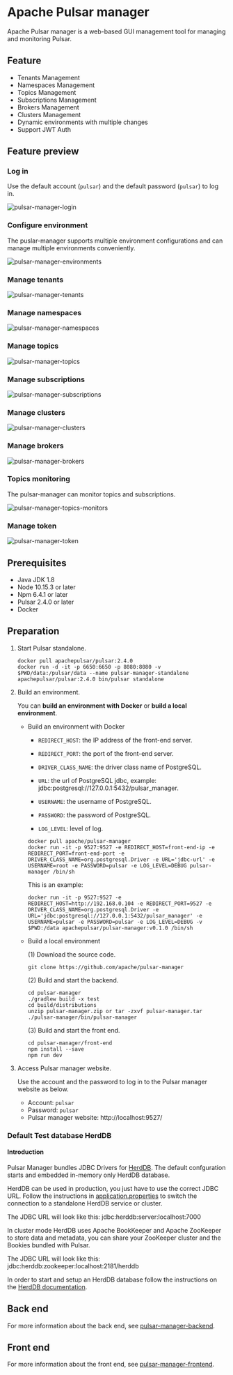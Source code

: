 # Apache Pulsar manager

Apache Pulsar manager is a web-based GUI management tool for managing and monitoring Pulsar.

## Feature

* Tenants Management
* Namespaces Management
* Topics Management
* Subscriptions Management
* Brokers Management
* Clusters Management
* Dynamic environments with multiple changes
* Support JWT Auth

## Feature preview

### Log in

Use the default account (`pulsar`) and the default password (`pulsar`) to log in.

![pulsar-manager-login](docs/img/pulsar-manager-login.gif)

### Configure environment

The puslar-manager supports multiple environment configurations and can manage multiple environments conveniently. 

![pulsar-manager-environments](docs/img/pulsar-manager-environments.gif)

### Manage tenants

![pulsar-manager-tenants](docs/img/pulsar-manager-tenants.gif)

### Manage namespaces

![pulsar-manager-namespaces](docs/img/pulsar-manager-namespaces.gif)

### Manage topics

![pulsar-manager-topics](docs/img/pulsar-manager-topics.gif)


### Manage subscriptions

![pulsar-manager-subscriptions](docs/img/pulsar-manager-subscriptions.gif)

### Manage clusters

![pulsar-manager-clusters](docs/img/pulsar-manager-clusters.gif)

### Manage brokers

![pulsar-manager-brokers](docs/img/pulsar-manager-brokers.gif)


### Topics monitoring

The pulsar-manager can monitor topics and subscriptions.

![pulsar-manager-topics-monitors](docs/img/pulsar-manager-topics-monitors.gif)

### Manage token

![pulsar-manager-token](docs/img/pulsar-manager-token.gif)


## Prerequisites
* Java JDK 1.8
* Node 10.15.3 or later
* Npm 6.4.1 or later
* Pulsar 2.4.0 or later
* Docker

## Preparation

1. Start Pulsar standalone.

    ```
    docker pull apachepulsar/pulsar:2.4.0
    docker run -d -it -p 6650:6650 -p 8080:8080 -v $PWD/data:/pulsar/data --name pulsar-manager-standalone apachepulsar/pulsar:2.4.0 bin/pulsar standalone
    ```

2. Build an environment. 

    You can **build an environment with Docker** or **build a local environment**.

   * Build an environment with Docker

        * `REDIRECT_HOST`: the IP address of the front-end server.
            
        * `REDIRECT_PORT`: the port of the front-end server.

        * `DRIVER_CLASS_NAME`: the driver class name of PostgreSQL.

        * `URL`: the url of PostgreSQL jdbc, example: jdbc:postgresql://127.0.0.1:5432/pulsar_manager.

        * `USERNAME`: the username of PostgreSQL.

        * `PASSWORD`: the password of PostgreSQL.

        * `LOG_LEVEL`: level of log.

        ```
        docker pull apache/pulsar-manager
        docker run -it -p 9527:9527 -e REDIRECT_HOST=front-end-ip -e REDIRECT_PORT=front-end-port -e DRIVER_CLASS_NAME=org.postgresql.Driver -e URL='jdbc-url' -e USERNAME=root -e PASSWORD=pulsar -e LOG_LEVEL=DEBUG pulsar-manager /bin/sh
        ```

        This is an example:
        
        ```
        docker run -it -p 9527:9527 -e REDIRECT_HOST=http://192.168.0.104 -e REDIRECT_PORT=9527 -e DRIVER_CLASS_NAME=org.postgresql.Driver -e URL='jdbc:postgresql://127.0.0.1:5432/pulsar_manager' -e USERNAME=pulsar -e PASSWORD=pulsar -e LOG_LEVEL=DEBUG -v $PWD:/data apachepulsar/pulsar-manager:v0.1.0 /bin/sh
        ```

   * Build a local environment

        (1) Download the source code.

        ```
        git clone https://github.com/apache/pulsar-manager
        ```

        (2) Build and start the backend.
        ```
        cd pulsar-manager
        ./gradlew build -x test
        cd build/distributions
        unzip pulsar-manager.zip or tar -zxvf pulsar-manager.tar
        ./pulsar-manager/bin/pulsar-manager
        ```

        (3) Build and start the front end.

        ```
        cd pulsar-manager/front-end
        npm install --save
        npm run dev
        ```

3. Access Pulsar manager website.

    Use the account and the password to log in to the Pulsar manager website as below.  
          
   * Account: `pulsar`  
   * Password: `pulsar`  
   * Pulsar manager website: http://localhost:9527/

### Default Test database HerdDB

#### Introduction

Pulsar Manager bundles JDBC Drivers for [HerdDB](https://github.com/diennea/herddb).
The default confguration starts and embedded in-memory only HerdDB database.

HerdDB can be used in production, you just have to use the  correct JDBC URL.
Follow the instructions in [application.properties](https://github.com/apache/pulsar-manager/blob/master/src/main/resources/application.properties) to switch the connection to a standalone HerdDB service or cluster.

The JDBC URL will look like this:
jdbc:herddb:server:localhost:7000

In cluster mode HerdDB uses Apache BookKeeper and Apache ZooKeeper to store data and metadata, you can share your ZooKeeper cluster and the Bookies bundled with Pulsar.

The JDBC URL will look like this:
jdbc:herddb:zookeeper:localhost:2181/herddb

In order to start and setup an HerdDB database follow the instructions on the [HerdDB documentation](https://github.com/diennea/herddb/wiki).

## Back end

For more information about the back end, see [pulsar-manager-backend](https://github.com/apache/pulsar-manager/blob/master/src/README.md).


## Front end

For more information about the front end, see [pulsar-manager-frontend](https://github.com/apache/pulsar-manager/blob/master/front-end/README.md).

